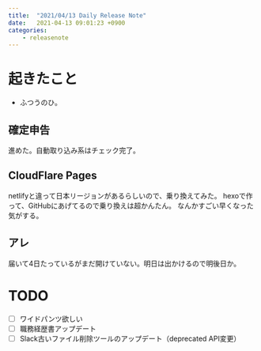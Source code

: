 ```yaml
---
title:  "2021/04/13 Daily Release Note"
date:   2021-04-13 09:01:23 +0900
categories:
	- releasenote
---
```

# 起きたこと

* ふつうのひ。

## 確定申告

進めた。自動取り込み系はチェック完了。

## CloudFlare Pages

netlifyと違って日本リージョンがあるらしいので、乗り換えてみた。
hexoで作って、GitHubにあげてるので乗り換えは超かんたん。
なんかすごい早くなった気がする。

## アレ

届いて4日たっているがまだ開けていない。明日は出かけるので明後日か。

# TODO 

- [ ] ワイドパンツ欲しい
- [ ] 職務経歴書アップデート
- [ ] Slack古いファイル削除ツールのアップデート（deprecated API変更）